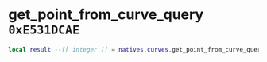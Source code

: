# get_point_from_curve_query `0xE531DCAE`

```lua
local result --[[ integer ]] = natives.curves.get_point_from_curve_query(_unk0 --[[ integer ]], _unk1 --[[ integer ]], _unk2 --[[ integer ]])
```